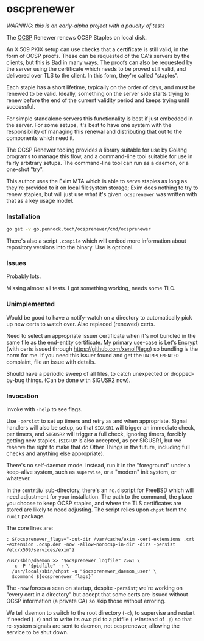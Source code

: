 oscprenewer
===========

*WARNING: this is an early-alpha project with a paucity of tests*

The <abbr title='Online Certificate Status Protocol'>OCSP</abbr> Renewer
renews OCSP Staples on local disk.

An X.509 PKIX setup can use checks that a certificate is still valid, in the
form of OCSP proofs.  These can be requested of the CA's servers by the
clients, but this is Bad in many ways.  The proofs can also be requested by
the server using the certificate which needs to be proved still valid, and
delivered over TLS to the client.  In this form, they're called "staples".

Each staple has a short lifetime, typically on the order of days, and must be
renewed to be valid.  Ideally, something on the server side starts trying to
renew before the end of the current validity period and keeps trying until
successful.

For simple standalone servers this functionality is best if just embedded in
the server.  For some setups, it's best to have one system with the
responsibility of managing this renewal and distributing that out to the
components which need it.

The OCSP Renewer tooling provides a library suitable for use by Golang
programs to manage this flow, and a command-line tool suitable for use in
fairly arbitrary setups.  The command-line tool can run as a daemon, or a
one-shot "try".

This author uses the Exim MTA which is able to serve staples as long as
they're provided to it on local filesystem storage; Exim does nothing to try
to renew staples, but will just use what it's given.  `ocsprenewer` was
written with that as a key usage model.


### Installation

```sh
go get -v go.pennock.tech/ocsprenewer/cmd/ocsprenewer
```

There's also a script `.compile` which will embed more information about
repository versions into the binary.  Use is optional.

### Issues

Probably lots.

Missing almost all tests.  I got something working, needs some TLC.

### Unimplemented

Would be good to have a notify-watch on a directory to automatically pick up
new certs to watch over.  Also replaced (renewed) certs.

Need to select an appropriate issuer certificate when it's not bundled in the
same file as the end-entity certificate.  My primary use-case is Let's Encrypt
(with certs issued through <https://github.com/xenolf/lego>) so bundling is
the norm for me.  If you need this issuer found and get the `UNIMPLEMENTED`
complaint, file an issue with details.

Should have a periodic sweep of all files, to catch unexpected or
dropped-by-bug things.  (Can be done with SIGUSR2 now).

### Invocation

Invoke with `-help` to see flags.

Use `-persist` to set up timers and retry as and when appropriate.  Signal
handlers will also be setup, so that `SIGUSR1` will trigger an immediate
check, per timers, and `SIGUSR2` will trigger a full check, ignoring timers,
forcibly getting new staples.
(`SIGHUP` is also accepted, as per SIGUSR1, but we reserve the right to make
that do Other Things in the future, including full checks and anything else
appropriate).

There's no self-daemon mode.  Instead, run it in the "foreground" under a
keep-alive system, such as `supervise`, or a "modern" init system, or
whatever.

In the `contrib/` sub-directory, there's an `rc.d` script for FreeBSD which
will need adjustment for your installation.  The path to the command, the
place you choose to keep OCSP staples, and where the TLS certificates are
stored are likely to need adjusting.  The script relies upon `chpst` from the
`runit` package.

The core lines are:
```
: ${ocsprenewer_flags="-out-dir /var/cache/exim -cert-extensions .crt -extension .ocsp.der -now -allow-nonocsp-in-dir -dirs -persist /etc/x509/services/exim"}

/usr/sbin/daemon >> "$ocsprenewer_logfile" 2>&1 \
  -c -P "$pidfile" -r \
  /usr/local/sbin/chpst -u "$ocsprenewer_daemon_user" \
  $command ${ocsprenewer_flags}`
```

The `-now` forces a scan on startup, despite `-persist`; we're working on
"every cert in a directory" but accept that some certs are issued without OCSP
information (a private CA) so skip those without erroring.

We tell daemon to switch to the root directory (`-c`), to supervise and
restart if needed (`-r`) and to write its _own_ pid to a pidfile (`-P` instead
of `-p`) so that rc-system signals are sent to daemon, not ocsprenewer,
allowing the service to be shut down.
